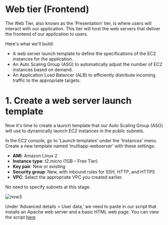 # Web tier (Frontend)
The Web Tier, also known as the ‘Presentation’ tier, is where users will interact with our application. This tier will host the web servers that deliver the frontend of our application to users.

Here's what we'll build:

- A web server launch template to define the specifications of the EC2 instances for the application.
- An Auto Scaling Group (ASG) to automatically adjust the number of EC2 instances based on demand.
- An Application Load Balancer (ALB) to efficiently distribute incoming traffic to the appropriate targets.

# 1. Create a web server launch template
Now it's time to create a launch template that our Auto Scaling Group (ASG) will use to dynamically launch EC2 instances in the public subnets.

In the EC2 console, go to ‘Launch templates’ under the ‘Instances’ menu. Create a new template named ‘multiapp-webserver’ with these settings:

- **AMI**: Amazon Linux 2
- **Instance type**: t2.micro (1GB – Free Tier)
- **Key pair**: New or existing
- **Security group**: New, with inbound rules for SSH, HTTP, and HTTPS
- **VPC**: Select the appropriate VPC you created earlier.

No need to specify subnets at this stage.

![now3](https://github.com/user-attachments/assets/8d9fab71-5258-4535-8de1-62af9f4bf990)

Under ‘Advanced details > User data,’ we need to paste in our script that installs an Apache web server and a basic HTML web page. You can view the script [here](https://github.com/itsvantae/AWS-Projects/blob/main/Multi-Tier%20Web%20Application%20on%20AWS/Tier%201%3A%20Web%20tier%20(Frontend)/apache-install.sh)




